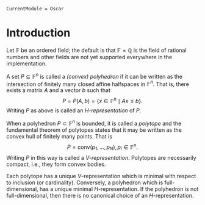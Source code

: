 ```@meta
CurrentModule = Oscar
```

# Introduction

Let $\mathbb{F}$ be an ordered field; the default is that
$\mathbb{F}=\mathbb{Q}$ is the field of rational numbers and other fields are
not yet supported everywhere in the implementation.

A set $P \subseteq \mathbb{F}^n$ is called a *(convex) polyhedron* if it can be
written as the intersection of finitely many closed affine halfspaces in
$\mathbb{F}^n$.  That is, there exists a matrix $A$ and a vector $b$ such that
$$P = P(A,b) = \{ x \in \mathbb{F}^n \mid Ax \leq b\}.$$ Writing $P$ as above
is called an *$H$-representation* of $P$.

When a polyhedron $P \subset \mathbb{F}^n$ is bounded, it is called a *polytope*
and the fundamental theorem of polytopes states that it may be written as the
convex hull of finitely many points.
That is $$P = \textrm{conv}(p_1,\ldots,p_N), p_i \in \mathbb{F}^n.$$
Writing $P$ in this way is called a *$V$-representation*.
Polytopes are necessarily compact, i.e., they form convex bodies.

Each polytope has a unique $V$-representation which is minimal with respect to
inclusion (or cardinality).
Conversely, a polyhedron which is full-dimensional, has a unique minimal
$H$-representation.
If the polyhedron is not full-dimensional, then there is no canonical choice of
an $H$-representation.
